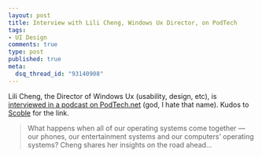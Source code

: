 ```yaml
--- 
layout: post
title: Interview with Lili Cheng, Windows Ux Director, on PodTech
tags: 
- UI Design
comments: true
type: post
published: true
meta: 
  dsq_thread_id: "93140908"
---
```

Lili Cheng, the Director of Windows Ux (usability, design, etc), is <a href="http://www.podtech.net/technology/1036">interviewed in a podcast on PodTech.net</a> (god, I hate that name). Kudos to <a href="http://scobleizer.wordpress.com/2006/09/05/microsoft-ux-designer-on-podtech/trackback/">Scoble</a> for the link.

  <blockquote>What happens when all of our operating systems come together — our phones, our entertainment systems and our computers’ operating systems? Cheng shares her insights on the road ahead...</blockquote>
